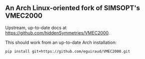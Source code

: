 ## An Arch Linux-oriented fork of SIMSOPT's VMEC2000

Upstream, up-to-date docs at https://github.com/hiddenSymmetries/VMEC2000.

This should work from an up-to-date Arch installation:

```shell
pip install git+https://github.com/eguiraud/VMEC2000.git
```
